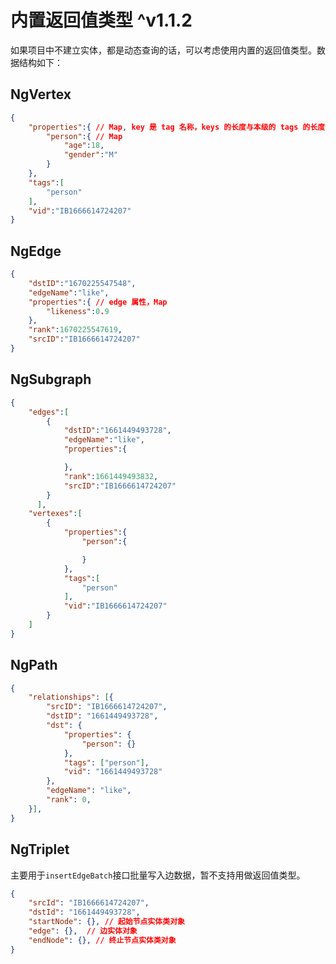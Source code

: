 # 内置返回值类型 ^v1.1.2

如果项目中不建立实体，都是动态查询的话，可以考虑使用内置的返回值类型。数据结构如下：

## NgVertex

```json
{
    "properties":{ // Map, key 是 tag 名称，keys 的长度与本级的 tags 的长度一致
        "person":{ // Map
            "age":18,
            "gender":"M"
        }
    },
    "tags":[
        "person"
    ],
    "vid":"IB1666614724207"
}
```

## NgEdge

```json
{
    "dstID":"1670225547548",
    "edgeName":"like",
    "properties":{ // edge 属性，Map
        "likeness":0.9
    },
    "rank":1670225547619,
    "srcID":"IB1666614724207"
}
```

## NgSubgraph

```json
{
    "edges":[
        {
            "dstID":"1661449493728",
            "edgeName":"like",
            "properties":{

            },
            "rank":1661449493832,
            "srcID":"IB1666614724207"
        }
      ],
    "vertexes":[
        {
            "properties":{
                "person":{

                }
            },
            "tags":[
                "person"
            ],
            "vid":"IB1666614724207"
        }
    ]
}
```

## NgPath

```json
{
    "relationships": [{
        "srcID": "IB1666614724207",
        "dstID": "1661449493728",
        "dst": {
            "properties": {
                "person": {}
            },
            "tags": ["person"],
            "vid": "1661449493728"
        },
        "edgeName": "like",
        "rank": 0,
    }],
}
```


## NgTriplet 

主要用于`insertEdgeBatch`接口批量写入边数据，暂不支持用做返回值类型。

```json
{
    "srcId": "IB1666614724207",
    "dstId": "1661449493728",
    "startNode": {}, // 起始节点实体类对象
    "edge": {},  // 边实体对象
    "endNode": {}, // 终止节点实体类对象
}
```

